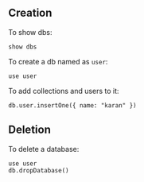 ## Creation

To show dbs: 

```
show dbs 
```

To create a db named as ```user```: 

```
use user
```

To add collections and users to it: 

```
db.user.insertOne({ name: "karan" })
```


## Deletion

To delete a database: 

```
use user
db.dropDatabase()
```
